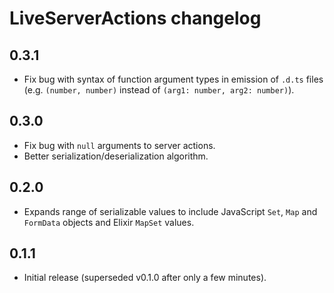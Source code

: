 # LiveServerActions changelog

## 0.3.1

* Fix bug with syntax of function argument types in emission of `.d.ts` files
  (e.g. `(number, number)` instead of `(arg1: number, arg2: number)`).

## 0.3.0

* Fix bug with `null` arguments to server actions.
* Better serialization/deserialization algorithm.

## 0.2.0

* Expands range of serializable values to include JavaScript `Set`, `Map` and
`FormData` objects and Elixir `MapSet` values.

## 0.1.1

* Initial release (superseded v0.1.0 after only a few minutes).
